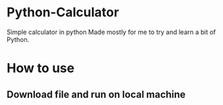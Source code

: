 Python-Calculator
===================

Simple calculator in python
Made mostly for me to try and learn a bit of Python. 

# How to use 
## Download file and run on local machine 